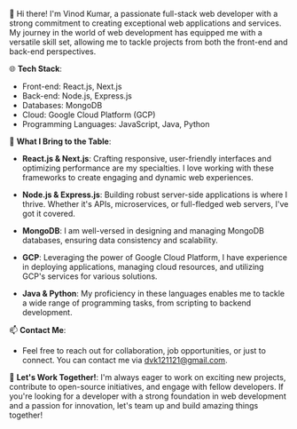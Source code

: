👋 Hi there! I'm Vinod Kumar, a passionate full-stack web developer with a strong commitment to creating exceptional web applications and services. My journey in the world of web development has equipped me with a versatile skill set, allowing me to tackle projects from both the front-end and back-end perspectives.

🌐 **Tech Stack**:
- Front-end: React.js, Next.js
- Back-end: Node.js, Express.js
- Databases: MongoDB
- Cloud: Google Cloud Platform (GCP)
- Programming Languages: JavaScript, Java, Python

🚀 **What I Bring to the Table**:
- **React.js & Next.js**: Crafting responsive, user-friendly interfaces and optimizing performance are my specialties. I love working with these frameworks to create engaging and dynamic web experiences.

- **Node.js & Express.js**: Building robust server-side applications is where I thrive. Whether it's APIs, microservices, or full-fledged web servers, I've got it covered.

- **MongoDB**: I am well-versed in designing and managing MongoDB databases, ensuring data consistency and scalability.

- **GCP**: Leveraging the power of Google Cloud Platform, I have experience in deploying applications, managing cloud resources, and utilizing GCP's services for various solutions.

- **Java & Python**: My proficiency in these languages enables me to tackle a wide range of programming tasks, from scripting to backend development.


📫 **Contact Me**:
- Feel free to reach out for collaboration, job opportunities, or just to connect. You can contact me via dvk121121@gmail.com.

🤝 **Let's Work Together!**:
I'm always eager to work on exciting new projects, contribute to open-source initiatives, and engage with fellow developers. If you're looking for a developer with a strong foundation in web development and a passion for innovation, let's team up and build amazing things together!
